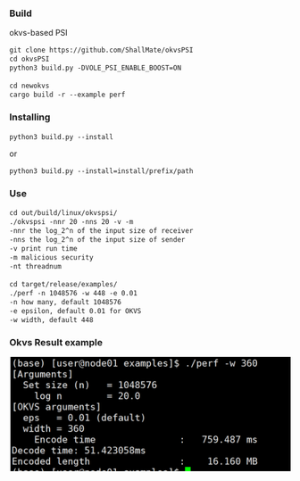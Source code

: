 ### Build
okvs-based PSI
```
git clone https://github.com/ShallMate/okvsPSI
cd okvsPSI
python3 build.py -DVOLE_PSI_ENABLE_BOOST=ON

cd newokvs
cargo build -r --example perf
```
### Installing

```
python3 build.py --install
```
or 
```
python3 build.py --install=install/prefix/path
```

### Use
```
cd out/build/linux/okvspsi/
./okvspsi -nnr 20 -nns 20 -v -m  
-nnr the log_2^n of the input size of receiver
-nns the log_2^n of the input size of sender
-v print run time
-m malicious security
-nt threadnum

cd target/release/examples/
./perf -n 1048576 -w 448 -e 0.01
-n how many, default 1048576
-e epsilon, default 0.01 for OKVS
-w width, default 448
```

### Okvs Result example
![OKVS结果](./okvs_result.png)